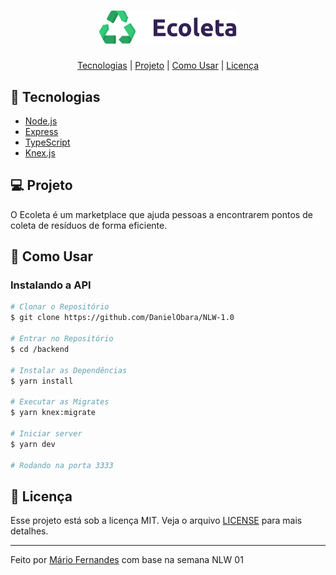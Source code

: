 <h1 align="center">
    <img alt="Ecoleta" title="Ecoleta" src=".github/ecoleta.svg" width="220px" />
</h1>

<p align="center">
  <a href="#-tecnologias">Tecnologias</a> |
  <a href="#-projeto">Projeto</a> |
  <a href="#-como-usar">Como Usar</a> |
  <a href="#-licença">Licença</a>
</p>

## 🚀 Tecnologias
- [Node.js](https://nodejs.org/en/)
- [Express](https://expressjs.com/)
- [TypeScript](https://www.typescriptlang.org/)
- [Knex.js](http://knexjs.org/)

## 💻 Projeto
O Ecoleta é um marketplace que ajuda pessoas a encontrarem pontos de coleta de resíduos de forma eficiente.

## 🤔 Como Usar

### Instalando a API 

```bash
# Clonar o Repositório
$ git clone https://github.com/DanielObara/NLW-1.0

# Entrar no Repositório
$ cd /backend

# Instalar as Dependências
$ yarn install

# Executar as Migrates
$ yarn knex:migrate

# Iniciar server
$ yarn dev

# Rodando na porta 3333
```

## 📝 Licença

Esse projeto está sob a licença MIT. Veja o arquivo [LICENSE](LICENSE.md) para mais detalhes.

---

Feito por [Mário Fernandes](https://www.linkedin.com/in/mario-fernandes-dev/) com base na semana NLW 01
